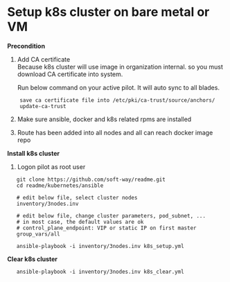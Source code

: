 # Setup k8s cluster on bare metal or VM

**Precondition**

1. Add CA certificate   
Because k8s cluster will use image in organization internal. so you must download
CA certificate into system. 

    Run below command on your active pilot. It will auto sync to all blades.

```
    save ca certificate file into /etc/pki/ca-trust/source/anchors/
    update-ca-trust
```

2. Make sure ansible, docker and k8s related rpms are installed

3. Route has been added into all nodes and all can reach docker image repo


**Install k8s cluster**

1. Logon pilot as root user
```
   git clone https://github.com/soft-way/readme.git
   cd readme/kubernetes/ansible
   
   # edit below file, select cluster nodes
   inventory/3nodes.inv

   # edit below file, change cluster parameters, pod_subnet, ...
   # in most case, the default values are ok
   # control_plane_endpoint: VIP or static IP on first master
   group_vars/all

   ansible-playbook -i inventory/3nodes.inv k8s_setup.yml
```

**Clear k8s cluster**
```
   ansible-playbook -i inventory/3nodes.inv k8s_clear.yml
```
